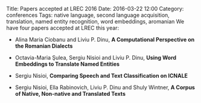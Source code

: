 Title: Papers accepted at LREC 2016
Date: 2016-03-22 12:00
Category: conferences
Tags: native language, second language acquisition, translation, named entity recognition, word embeddings, aromanian
We have four papers accepted at LREC this year:
* Alina Maria Ciobanu and Liviu P. Dinu, **A Computational Perspective on the Romanian Dialects**

* Octavia-Maria Şulea, Sergiu Nisioi and Liviu P. Dinu, **Using Word Embeddings to Translate Named Entities**

* Sergiu Nisioi, **Comparing Speech and Text Classification on ICNALE**

* Sergiu Nisioi, Ella Rabinovich, Liviu P. Dinu and Shuly Wintner, **A Corpus of Native, Non-native and Translated Texts** 